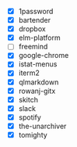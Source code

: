   - [x] 1password
  - [x] bartender
  - [x] dropbox
  - [x] elm-platform
  - [ ] freemind
  - [x] google-chrome
  - [x] istat-menus
  - [x] iterm2
  - [x] qlmarkdown
  - [x] rowanj-gitx
  - [x] skitch
  - [x] slack
  - [x] spotify
  - [x] the-unarchiver
  - [x] tomighty
